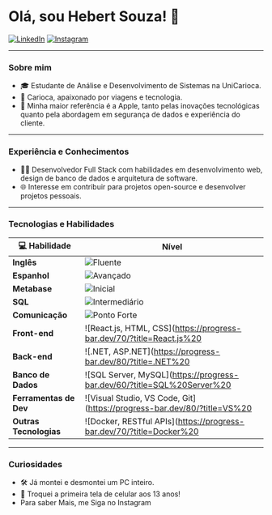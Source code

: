 # Olá, sou Hebert Souza! 👋

[![LinkedIn](https://img.shields.io/badge/LinkedIn-0077B5?style=for-the-badge&logo=linkedin&logoColor=white)](https://www.linkedin.com/in/ohebertviana/)
[![Instagram](https://img.shields.io/badge/-Instagram-%23E4405F?style=for-the-badge&logo=instagram&logoColor=white)](https://www.instagram.com/ohebertviana/)

---

### Sobre mim
- 🎓 Estudante de Análise e Desenvolvimento de Sistemas na UniCarioca.
- 🌆 Carioca, apaixonado por viagens e tecnologia.
- 🍏 Minha maior referência é a Apple, tanto pelas inovações tecnológicas quanto pela abordagem em segurança de dados e experiência do cliente.

---

### Experiência e Conhecimentos
- 👨‍💻 Desenvolvedor Full Stack com habilidades em desenvolvimento web, design de banco de dados e arquitetura de software.
- 🌐 Interesse em contribuir para projetos open-source e desenvolver projetos pessoais.

---

### Tecnologias e Habilidades

| 💻 Habilidade             | Nível                                                                                              |
|---------------------------|----------------------------------------------------------------------------------------------------|
| **Inglês**                | ![Fluente](https://progress-bar.dev/100/?title=Fluente)                                           |
| **Espanhol**              | ![Avançado](https://progress-bar.dev/80/?title=Avançado)                                          |
| **Metabase**              | ![Inicial](https://progress-bar.dev/20/?title=Inicial)                                            |
| **SQL**                   | ![Intermediário](https://progress-bar.dev/50/?title=Intermediário)                                 |
| **Comunicação**           | ![Ponto Forte](https://progress-bar.dev/90/?title=Ponto%20Forte)                                  |
| **Front-end**             | ![React.js, HTML, CSS](https://progress-bar.dev/70/?title=React.js%20|%20HTML%20|%20CSS)          |
| **Back-end**              | ![.NET, ASP.NET](https://progress-bar.dev/80/?title=.NET%20|%20ASP.NET)                           |
| **Banco de Dados**        | ![SQL Server, MySQL](https://progress-bar.dev/60/?title=SQL%20Server%20|%20MySQL)                 |
| **Ferramentas de Dev**    | ![Visual Studio, VS Code, Git](https://progress-bar.dev/80/?title=VS%20|%20VS%20Code%20|%20Git)   |
| **Outras Tecnologias**    | ![Docker, RESTful APIs](https://progress-bar.dev/70/?title=Docker%20|%20RESTful%20APIs)           |

---

### Curiosidades
- 🛠️ Já montei e desmontei um PC inteiro.
- 📱 Troquei a primeira tela de celular aos 13 anos!
- Para saber Mais, me Siga no Instagram
